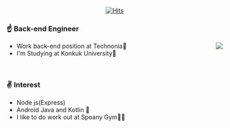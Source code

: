 <div align=center>

[![Hits](https://hits.seeyoufarm.com/api/count/incr/badge.svg?url=https%3A%2F%2Fgithub.com%2FWooSangGyu)](https://hits.seeyoufarm.com) 

</div>

### ☝️ Back-end Engineer
- Work back-end position at Technonia🏢
<a href="https://github.com/anuraghazra/github-readme-stats"><img align="right" src="https://github-readme-stats.anuraghazra1.vercel.app/api?username=WooSangGyu&show_icons=true&hide_title=true" /></a>
- I'm Studying at Konkuk University🏤



<br />

### ✌️ Interest
- Node js(Express)
- Android Java and Kotlin 👀
- I like to do work out at Spoany Gym💪🏻
